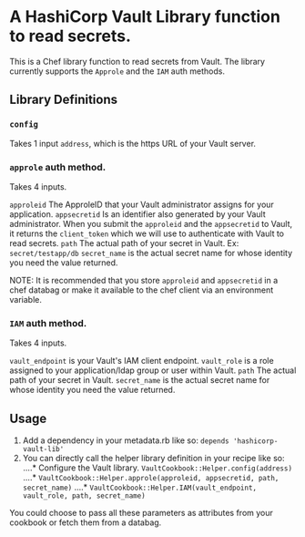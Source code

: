 # A HashiCorp Vault Library function to read secrets.

This is a Chef library function to read secrets from Vault. The library currently supports the `Approle` and the `IAM` auth methods.

## Library Definitions

### `config`
Takes 1 input `address`, which is the https URL of your Vault server.

### `approle` auth method.
Takes 4 inputs.

`approleid` The ApproleID that your Vault administrator assigns for your application.
`appsecretid` Is an identifier also generated by your Vault administrator.
When you submit the `approleid` and the `appsecretid` to Vault, it returns the `client_token` which we will use to authenticate with Vault to read secrets.
`path` The actual path of your secret in Vault. Ex: `secret/testapp/db`
`secret_name` is the actual secret name for whose identity you need the value returned.

NOTE: It is recommended that you store `approleid` and `appsecretid` in a chef databag or make it available to the chef client via an environment variable.

### `IAM` auth method.
Takes 4 inputs.

`vault_endpoint` is your Vault's IAM client endpoint.
`vault_role` is a role assigned to your application/ldap group or user within Vault.
`path` The actual path of your secret in Vault.
`secret_name` is the actual secret name for whose identity you need the value returned.

## Usage
1. Add a dependency in your metadata.rb like so: `depends 'hashicorp-vault-lib'`
2. You can directly call the helper library definition in your recipe like so:
....* Configure the Vault library. `VaultCookbook::Helper.config(address)`
....* `VaultCookbook::Helper.approle(approleid, appsecretid, path, secret_name)`
....* `VaultCookbook::Helper.IAM(vault_endpoint, vault_role, path, secret_name)`

You could choose to pass all these parameters as attributes from your cookbook or fetch them from a databag.
